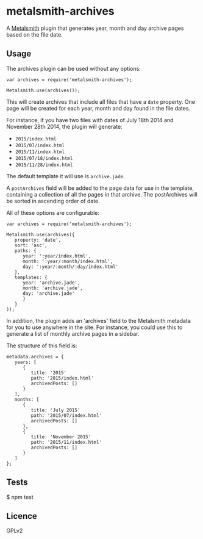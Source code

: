 metalsmith-archives
===================

A [Metalsmith](http://metalsmith.io) plugin that generates year, month and day archive pages based on the file date.

Usage
-----

The archives plugin can be used without any options:

```
var archives = require('metalsmith-archives');

Metalsmith.use(archives());

```

This will create archives that include all files that have a `date` property.
One page will be created for each year, month and day found in the file dates.

For instance, if you have two files with dates of July 18th 2014 and November 28th 2014, the plugin will generate:

- `2015/index.html` 
- `2015/07/index.html` 
- `2015/11/index.html` 
- `2015/07/18/index.html` 
- `2015/11/28/index.html` 

The default template it will use is `archive.jade`.

A `postArchives` field will be added to the page data for use in the template, containing a collection of all the pages in that archive.  The postArchives will be sorted in ascending order of date.


All of these options are configurable:

```
var archives = require('metalsmith-archives');

Metalsmith.use(archives({
   property: 'date',
   sort: 'asc',
   paths: {
      year: ':year/index.html',   
      month: ':year/:month/index.html',   
      day: ':year/:month/:day/index.html'   
   },
   templates: {
      year: 'archive.jade',
      month: 'archive.jade',
      day: 'archive.jade'
      }
   }
));

```

In addition, the plugin adds an 'archives' field to the Metalsmith metadata for you to use anywhere in the site.  For instance, you could use this to generate a list of monthly archive pages in a sidebar.

The structure of this field is:

```
metadata.archives = {
   years: [
      {
         title: '2015'
         path: '2015/index.html'
         archivedPosts: []
      }
   ],
   months: [
      {
         title: 'July 2015'
         path: '2015/07/index.html'
         archivedPosts: []
      },
      {
         title: 'November 2015'
         path: '2015/11/index.html'
         archivedPosts: []
      }
   ]
};
```

Tests
-----
   
   $ npm test
   
Licence
-------

GPLv2
